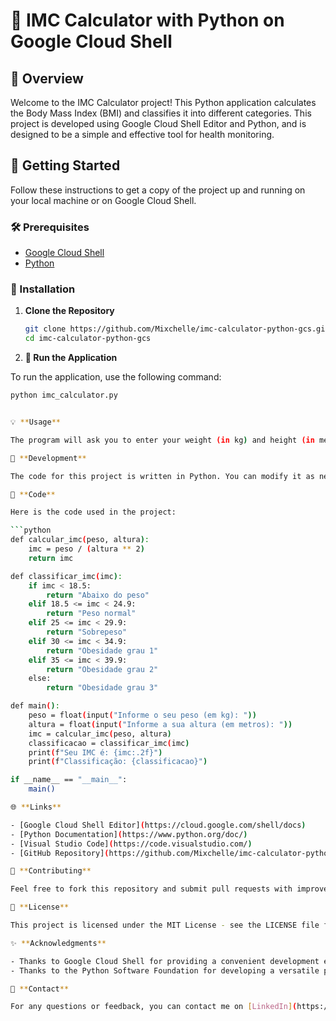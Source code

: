 # 🧮 IMC Calculator with Python on Google Cloud Shell

## 📜 Overview

Welcome to the IMC Calculator project! This Python application calculates the Body Mass Index (BMI) and classifies it into different categories. This project is developed using Google Cloud Shell Editor and Python, and is designed to be a simple and effective tool for health monitoring.

## 🚀 Getting Started

Follow these instructions to get a copy of the project up and running on your local machine or on Google Cloud Shell.

### 🛠️ Prerequisites

- [Google Cloud Shell](https://cloud.google.com/shell/docs)
- [Python](https://www.python.org/downloads/)

### 📂 Installation

1. **Clone the Repository**

   ```bash
   git clone https://github.com/Mixchelle/imc-calculator-python-gcs.git
   cd imc-calculator-python-gcs

2. **🚀 Run the Application**

To run the application, use the following command:

```bash
python imc_calculator.py


💡 **Usage**

The program will ask you to enter your weight (in kg) and height (in meters). After you provide these values, it will calculate your BMI and display both the BMI value and its classification.

🔧 **Development**

The code for this project is written in Python. You can modify it as needed. The main script is located in `imc_calculator.py`.

📝 **Code**

Here is the code used in the project:

```python
def calcular_imc(peso, altura):
    imc = peso / (altura ** 2)
    return imc

def classificar_imc(imc):
    if imc < 18.5:
        return "Abaixo do peso"
    elif 18.5 <= imc < 24.9:
        return "Peso normal"
    elif 25 <= imc < 29.9:
        return "Sobrepeso"
    elif 30 <= imc < 34.9:
        return "Obesidade grau 1"
    elif 35 <= imc < 39.9:
        return "Obesidade grau 2"
    else:
        return "Obesidade grau 3"

def main():
    peso = float(input("Informe o seu peso (em kg): "))
    altura = float(input("Informe a sua altura (em metros): "))
    imc = calcular_imc(peso, altura)
    classificacao = classificar_imc(imc)
    print(f"Seu IMC é: {imc:.2f}")
    print(f"Classificação: {classificacao}")

if __name__ == "__main__":
    main()

🌐 **Links**

- [Google Cloud Shell Editor](https://cloud.google.com/shell/docs)
- [Python Documentation](https://www.python.org/doc/)
- [Visual Studio Code](https://code.visualstudio.com/)
- [GitHub Repository](https://github.com/Mixchelle/imc-calculator-python-gcs)

🤝 **Contributing**

Feel free to fork this repository and submit pull requests with improvements or bug fixes. For any issues, open an issue on GitHub.

📜 **License**

This project is licensed under the MIT License - see the LICENSE file for details.

✨ **Acknowledgments**

- Thanks to Google Cloud Shell for providing a convenient development environment.
- Thanks to the Python Software Foundation for developing a versatile programming language.

💬 **Contact**

For any questions or feedback, you can contact me on [LinkedIn](https://www.linkedin.com/in/mixchelle/) or via email.
